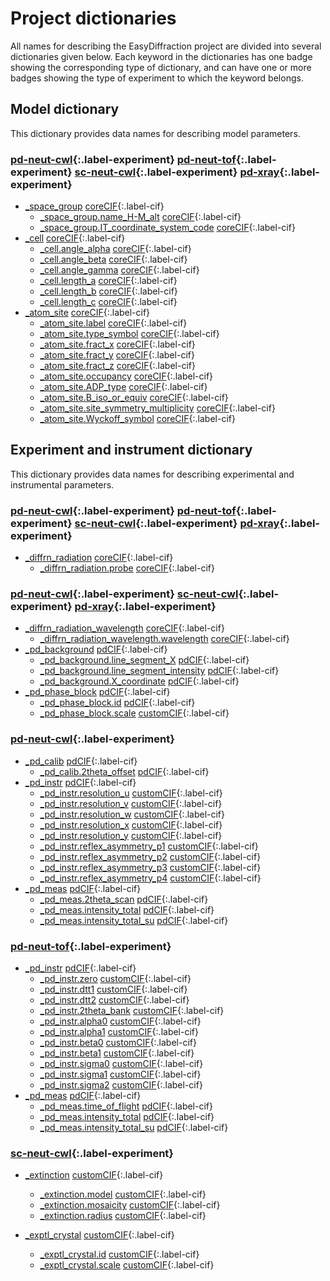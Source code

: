 [0]: #
[1]: https://www.iucr.org/resources/cif/dictionaries/browse/cif_core
[2]: https://www.iucr.org/resources/cif/dictionaries/browse/cif_pd
[3]: ../../misc/abbreviations

# Project dictionaries

All names for describing the EasyDiffraction project are divided into several dictionaries given below. Each keyword in the dictionaries has one badge showing the corresponding type of dictionary, and can have one or more badges showing the type of experiment to which the keyword belongs.

## Model dictionary

This dictionary provides data names for describing model parameters.

### [pd-neut-cwl][3]{:.label-experiment} [pd-neut-tof][3]{:.label-experiment} [sc-neut-cwl][3]{:.label-experiment} [pd-xray][3]{:.label-experiment}

* [\_space_group](dictionaries/_space_group.md) [coreCIF][1]{:.label-cif}
    * [\_space_group.name_H-M_alt](dictionaries/_space_group.md) [coreCIF][1]{:.label-cif}
    * [\_space_group.IT_coordinate_system_code](dictionaries/_space_group.md) [coreCIF][1]{:.label-cif}
* [\_cell](dictionaries/_cell.md) [coreCIF][1]{:.label-cif}
    * [\_cell.angle_alpha](dictionaries/_cell.md) [coreCIF][1]{:.label-cif}
    * [\_cell.angle_beta](dictionaries/_cell.md) [coreCIF][1]{:.label-cif}
    * [\_cell.angle_gamma](dictionaries/_cell.md) [coreCIF][1]{:.label-cif}
    * [\_cell.length_a](dictionaries/_cell.md) [coreCIF][1]{:.label-cif}
    * [\_cell.length_b](dictionaries/_cell.md) [coreCIF][1]{:.label-cif}
    * [\_cell.length_c](dictionaries/_cell.md) [coreCIF][1]{:.label-cif}
* [\_atom_site](dictionaries/_atom_site.md) [coreCIF][1]{:.label-cif}
    * [\_atom_site.label](dictionaries/_atom_site.md) [coreCIF][1]{:.label-cif}
    * [\_atom_site.type_symbol](dictionaries/_atom_site.md) [coreCIF][1]{:.label-cif}
    * [\_atom_site.fract_x](dictionaries/_atom_site.md) [coreCIF][1]{:.label-cif}
    * [\_atom_site.fract_y](dictionaries/_atom_site.md) [coreCIF][1]{:.label-cif}
    * [\_atom_site.fract_z](dictionaries/_atom_site.md) [coreCIF][1]{:.label-cif}
    * [\_atom_site.occupancy](dictionaries/_atom_site.md) [coreCIF][1]{:.label-cif}
    * [\_atom_site.ADP_type](dictionaries/_atom_site.md) [coreCIF][1]{:.label-cif}
    * [\_atom_site.B_iso_or_equiv](dictionaries/_atom_site.md) [coreCIF][1]{:.label-cif}
    * [\_atom_site.site_symmetry_multiplicity](dictionaries/_atom_site.md) [coreCIF][1]{:.label-cif}
    * [\_atom_site.Wyckoff_symbol](dictionaries/_atom_site.md) [coreCIF][1]{:.label-cif}

## Experiment and instrument dictionary

This dictionary provides data names for describing experimental and instrumental parameters.

### [pd-neut-cwl][3]{:.label-experiment} [pd-neut-tof][3]{:.label-experiment} [sc-neut-cwl][3]{:.label-experiment} [pd-xray][3]{:.label-experiment}

* [\_diffrn_radiation](dictionaries/_diffrn_radiation.md) [coreCIF][1]{:.label-cif}
    * [\_diffrn_radiation.probe](dictionaries/_diffrn_radiation.md) [coreCIF][1]{:.label-cif}

### [pd-neut-cwl][3]{:.label-experiment} [sc-neut-cwl][3]{:.label-experiment} [pd-xray][3]{:.label-experiment}

* [\_diffrn_radiation_wavelength](dictionaries/_diffrn_radiation_wavelength.md) [coreCIF][1]{:.label-cif}
    * [\_diffrn_radiation_wavelength.wavelength](dictionaries/_diffrn_radiation_wavelength.md) [coreCIF][1]{:.label-cif}
* [\_pd_background](dictionaries/_pd_background.md) [pdCIF][2]{:.label-cif}
    * [\_pd_background.line_segment_X](dictionaries/_pd_background.md) [pdCIF][2]{:.label-cif}
    * [\_pd_background.line_segment_intensity](dictionaries/_pd_background.md) [pdCIF][2]{:.label-cif}
    * [\_pd_background.X_coordinate](dictionaries/_pd_background.md) [pdCIF][2]{:.label-cif}
* [\_pd_phase_block](dictionaries/_pd_phase.md) [pdCIF][2]{:.label-cif}
    * [\_pd_phase_block.id](dictionaries/_pd_phase.md) [pdCIF][2]{:.label-cif}
    * [\_pd_phase_block.scale](dictionaries/_pd_phase.md) [customCIF][0]{:.label-cif}

### [pd-neut-cwl][3]{:.label-experiment}

* [\_pd_calib](dictionaries/_pd_calib.md) [pdCIF][2]{:.label-cif}
    * [\_pd_calib.2theta_offset](dictionaries/_pd_calib.md) [pdCIF][2]{:.label-cif}
* [\_pd_instr](dictionaries/_pd_instr.md) [pdCIF][2]{:.label-cif}
    * [\_pd_instr.resolution_u](dictionaries/_pd_instr.md) [customCIF][0]{:.label-cif}
    * [\_pd_instr.resolution_v](dictionaries/_pd_instr.md) [customCIF][0]{:.label-cif}
    * [\_pd_instr.resolution_w](dictionaries/_pd_instr.md) [customCIF][0]{:.label-cif}
    * [\_pd_instr.resolution_x](dictionaries/_pd_instr.md) [customCIF][0]{:.label-cif}
    * [\_pd_instr.resolution_y](dictionaries/_pd_instr.md) [customCIF][0]{:.label-cif}
    * [\_pd_instr.reflex_asymmetry_p1](dictionaries/_pd_instr.md) [customCIF][0]{:.label-cif}
    * [\_pd_instr.reflex_asymmetry_p2](dictionaries/_pd_instr.md) [customCIF][0]{:.label-cif}
    * [\_pd_instr.reflex_asymmetry_p3](dictionaries/_pd_instr.md) [customCIF][0]{:.label-cif}
    * [\_pd_instr.reflex_asymmetry_p4](dictionaries/_pd_instr.md) [customCIF][0]{:.label-cif}
* [\_pd_meas](dictionaries/_pd_meas.md) [pdCIF][2]{:.label-cif}
    * [\_pd_meas.2theta_scan](dictionaries/_pd_meas.md) [pdCIF][2]{:.label-cif}
    * [\_pd_meas.intensity_total](dictionaries/_pd_meas.md) [pdCIF][2]{:.label-cif}
    * [\_pd_meas.intensity_total_su](dictionaries/_pd_meas.md) [pdCIF][2]{:.label-cif}

### [pd-neut-tof][3]{:.label-experiment}

* [\_pd_instr](dictionaries/_pd_instr.md) [pdCIF][2]{:.label-cif}
    * [\_pd_instr.zero](dictionaries/_pd_instr.md) [customCIF][0]{:.label-cif}
    * [\_pd_instr.dtt1](dictionaries/_pd_instr.md) [customCIF][0]{:.label-cif}
    * [\_pd_instr.dtt2](dictionaries/_pd_instr.md) [customCIF][0]{:.label-cif}
    * [\_pd_instr.2theta_bank](dictionaries/_pd_instr.md) [customCIF][0]{:.label-cif}
    * [\_pd_instr.alpha0](dictionaries/_pd_instr.md) [customCIF][0]{:.label-cif}
    * [\_pd_instr.alpha1](dictionaries/_pd_instr.md) [customCIF][0]{:.label-cif}
    * [\_pd_instr.beta0](dictionaries/_pd_instr.md) [customCIF][0]{:.label-cif}
    * [\_pd_instr.beta1](dictionaries/_pd_instr.md) [customCIF][0]{:.label-cif}
    * [\_pd_instr.sigma0](dictionaries/_pd_instr.md) [customCIF][0]{:.label-cif}
    * [\_pd_instr.sigma1](dictionaries/_pd_instr.md) [customCIF][0]{:.label-cif}
    * [\_pd_instr.sigma2](dictionaries/_pd_instr.md) [customCIF][0]{:.label-cif}
* [\_pd_meas](dictionaries/_pd_meas.md) [pdCIF][2]{:.label-cif}
    * [\_pd_meas.time_of_flight](dictionaries/_pd_meas.md) [pdCIF][2]{:.label-cif}
    * [\_pd_meas.intensity_total](dictionaries/_pd_meas.md) [pdCIF][2]{:.label-cif}
    * [\_pd_meas.intensity_total_su](dictionaries/_pd_meas.md) [pdCIF][2]{:.label-cif}

### [sc-neut-cwl][3]{:.label-experiment}

* [\_extinction](dictionaries/_extinction.md) [customCIF][0]{:.label-cif}
    * [\_extinction.model](dictionaries/_extinction.md) [customCIF][0]{:.label-cif}
    * [\_extinction.mosaicity](dictionaries/_extinction.md) [customCIF][0]{:.label-cif}
    * [\_extinction.radius](dictionaries/_extinction.md) [customCIF][0]{:.label-cif}

* [\_exptl_crystal](dictionaries/_exptl_crystal.md) [customCIF][0]{:.label-cif}
    * [\_exptl_crystal.id](dictionaries/_exptl_crystal.md) [customCIF][0]{:.label-cif}
    * [\_exptl_crystal.scale](dictionaries/_exptl_crystal.md) [customCIF][0]{:.label-cif}
